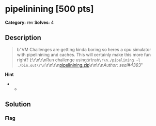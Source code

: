 # pipelinining [500 pts]

**Category:** rev
**Solves:** 4

## Description
>b"VM Challenges are getting kinda boring so heres a cpu simulator with pipelinining and caches. This will certainly make this more fun right? (:\r\n\r\nRun challenge using:\r\n```sh\r\n./pipelining -l ./bin.out\r\n```\r\n\r\n[pipelinining.zip](https://umass-ctf-challenges.s3.amazonaws.com/rev/pipelinining.zip)\r\n\r\n*Author: seal#4393*"

**Hint**
* -

## Solution

### Flag

